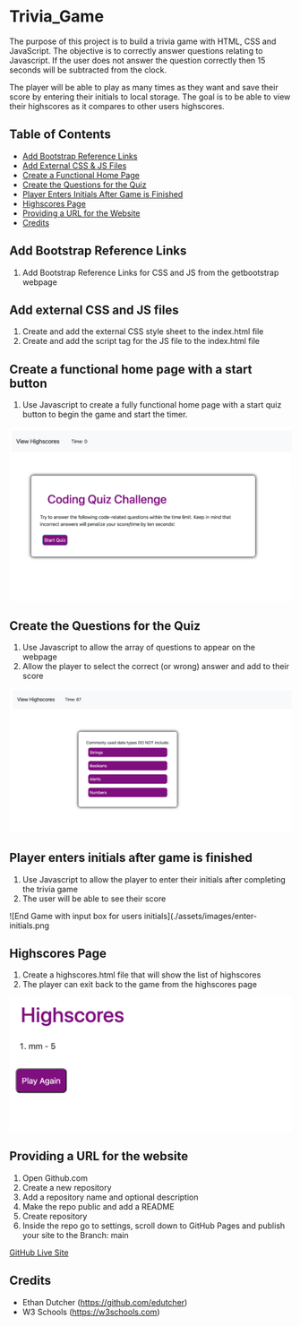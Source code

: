 # Trivia_Game

The purpose of this project is to build a trivia game with HTML, CSS and JavaScript. The objective is to correctly answer questions relating to Javascript. If the user does not answer the question correctly then 15 seconds will be subtracted from the clock. 

The player will be able to play as many times as they want and save their score by entering their initials to local storage. The goal is to be able to view their highscores as it compares to other users highscores. 

## Table of Contents
* [Add Bootstrap Reference Links](#Add-bootstrap-reference-links)
* [Add External CSS & JS Files](#Add-external-CSS-and-JS-files)
* [Create a Functional Home Page](#Create-a-functional-home-page-with-a-start-button)
* [Create the Questions for the Quiz](#Create-the-Questions-for-the-Quiz)
* [Player Enters Initials After Game is Finished](#Player-enters-initials-after-game-is-finished)
* [Highscores Page](#Highscores-Page)
* [Providing a URL for the Website](#Providing-a-URL-for-the-Website)
* [Credits](#Credits)


## Add Bootstrap Reference Links
1. Add Bootstrap Reference Links for CSS and JS from the getbootstrap webpage

## Add external CSS and JS files
1. Create and add the external CSS style sheet to the index.html file
2. Create and add the script tag for the JS file to the index.html file

## Create a functional home page with a start button
1. Use Javascript to create a fully functional home page with a start quiz button to begin the game and start the timer.

![Home Page with Button to Start QUiz](./assets/images/start-page.png)

## Create the Questions for the Quiz
1. Use Javascript to allow the array of questions to appear on the webpage
2. Allow the player to select the correct (or wrong) answer and add to their score

![Questions Page for the Quiz](./assets/images/questions.png)

## Player enters initials after game is finished
1. Use Javascript to allow the player to enter their initials after completing the trivia game
2. The user will be able to see their score

![End Game with input box for users initials](./assets/images/enter-initials.png

## Highscores Page
1. Create a highscores.html file that will show the list of highscores
2. The player can exit back to the game from the highscores page

![Highscores page with the top score](./assets/images/highscores.png)


## Providing a URL for the website
1. Open Github.com
2. Create a new repository
3. Add a repository name and optional description
4. Make the repo public and add a README
5. Create repository
6. Inside the repo go to settings, scroll down to GitHub Pages and publish your site to the Branch: main

[GitHub Live Site](https://marisanesmith.github.io/Trivia_Game/)

## Credits

* Ethan Dutcher (https://github.com/edutcher)
* W3 Schools (https://w3schools.com)